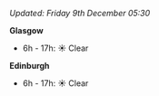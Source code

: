 *Updated: Friday 9th December 05:30*

**Glasgow**

* 6h - 17h: :sunny: Clear

**Edinburgh**

* 6h - 17h: :sunny: Clear
